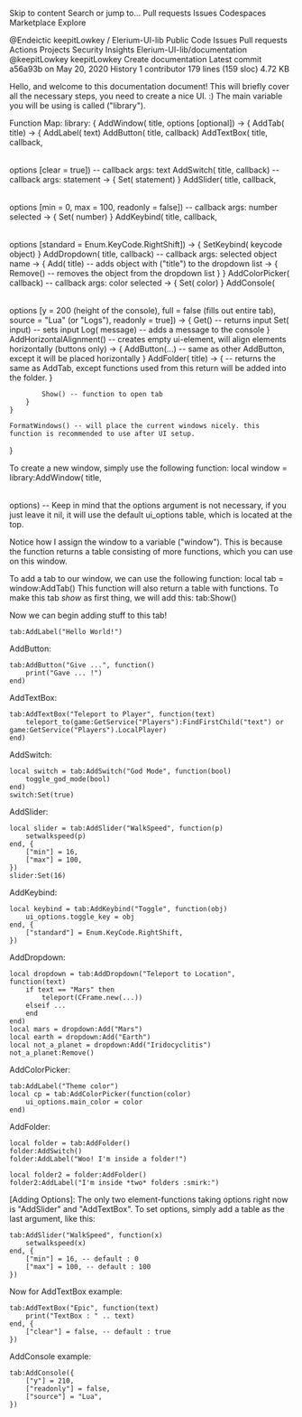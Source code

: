 Skip to content
Search or jump to…
Pull requests
Issues
Codespaces
Marketplace
Explore
 
@Endeictic 
keepitLowkey
/
Elerium-UI-lib
Public
Code
Issues
Pull requests
Actions
Projects
Security
Insights
Elerium-UI-lib/documentation
@keepitLowkey
keepitLowkey Create documentation
Latest commit a56a93b on May 20, 2020
 History
 1 contributor
179 lines (159 sloc)  4.72 KB

Hello, and welcome to this documentation document! This will briefly cover all the necessary steps, you need to create a nice UI. :)
The main variable you will be using is called ("library").

Function Map:
library: {
	AddWindow(<string> title, <table> options [optional])
	-> {
		AddTab(<string> title)
		-> {
			AddLabel(<string> text)
			AddButton(<string> title, <function> callback)
			AddTextBox(<string> title, <function> callback, <table> options [clear = true]) -- callback args: <string> text
			AddSwitch(<string> title, <function> callback) -- callback args: <boolean> statement
			-> {
				Set(<boolean> statement)
			}
			AddSlider(<string> title, <function> callback, <table> options [min = 0, max = 100, readonly = false]) -- callback args: <number> number selected
			-> {
				Set(<number> number)
			}
			AddKeybind(<string> title, <function> callback, <table> options [standard = Enum.KeyCode.RightShift])
			-> {
				SetKeybind(<Enum> keycode object)
			}
			AddDropdown(<string> title, <function> callback) -- callback args: <string> selected object name
			-> {
				Add(<string> title) -- adds object with ("title") to the dropdown list
				-> {
					Remove() -- removes the object from the dropdown list
				}
			}
			AddColorPicker(<function> callback) -- callback args: <Color3> color selected
			-> {
				Set(<Color3> color)
			}
			AddConsole(<table> options [y = 200 (height of the console), full = false (fills out entire tab), source = "Lua" (or "Logs"), readonly = true])
			-> {
				Get() -- returns input
				Set(<string> input) -- sets input
				Log(<string> message) -- adds a message to the console
			}
			AddHorizontalAlignment() -- creates empty ui-element, will align elements horizontally (buttons only)
			-> {
				AddButton(...) -- same as other AddButton, except it will be placed horizontally
			}
			AddFolder(<string> title)
			-> {
				-- returns the same as AddTab, except functions used from this return will be added into the folder.
			}

			Show() -- function to open tab
		}
	}

	FormatWindows() -- will place the current windows nicely. this function is recommended to use after UI setup.
}

To create a new window, simply use the following function:
local window = library:AddWindow(<string> title, <table> options) -- Keep in mind that the options argument is not necessary, if you just leave it nil, it will use the default ui_options table, which is located at the top.

Notice how I assign the window to a variable ("window"). This is because the function returns a table consisting of more functions, which you can use on this window.

To add a tab to our window, we can use the following function:
local tab = window:AddTab()
This function will also return a table with functions.
To make this tab *show* as first thing, we will add this:
tab:Show()

Now we can begin adding stuff to this tab!

[Examples]:
AddLabel:
```
tab:AddLabel("Hello World!")
```

AddButton:
```
tab:AddButton("Give ...", function()
	print("Gave ... !")
end)
```

AddTextBox:
```
tab:AddTextBox("Teleport to Player", function(text)
	teleport_to(game:GetService("Players"):FindFirstChild("text") or game:GetService("Players").LocalPlayer)
end)
```

AddSwitch:
```
local switch = tab:AddSwitch("God Mode", function(bool)
	toggle_god_mode(bool)
end)
switch:Set(true)
```

AddSlider:
```
local slider = tab:AddSlider("WalkSpeed", function(p)
	setwalkspeed(p)
end, {
	["min"] = 16,
	["max"] = 100,
})
slider:Set(16)
```

AddKeybind:
```
local keybind = tab:AddKeybind("Toggle", function(obj)
	ui_options.toggle_key = obj
end, {
	["standard"] = Enum.KeyCode.RightShift,
})
```

AddDropdown:
```
local dropdown = tab:AddDropdown("Teleport to Location", function(text)
	if text == "Mars" then
		teleport(CFrame.new(...))
	elseif ...
	end
end)
local mars = dropdown:Add("Mars")
local earth = dropdown:Add("Earth")
local not_a_planet = dropdown:Add("Iridocyclitis")
not_a_planet:Remove()
```

AddColorPicker:
```
tab:AddLabel("Theme color")
local cp = tab:AddColorPicker(function(color)
	ui_options.main_color = color
end)
```

AddFolder:
```
local folder = tab:AddFolder()
folder:AddSwitch()
folder:AddLabel("Woo! I'm inside a folder!")

local folder2 = folder:AddFolder()
folder2:AddLabel("I'm inside *two* folders :smirk:")
```

[Adding Options]:
The only two element-functions taking options right now is "AddSlider" and "AddTextBox".
To set options, simply add a table as the last argument, like this:
```
tab:AddSlider("WalkSpeed", function(x)
	setwalkspeed(x)
end, {
	["min"] = 16, -- default : 0
	["max"] = 100, -- default : 100
})
```

Now for AddTextBox example:
```
tab:AddTextBox("Epic", function(text)
	print("TextBox : " .. text)
end, {
	["clear"] = false, -- default : true
})
```

AddConsole example:
```
tab:AddConsole({
	["y"] = 210,
	["readonly"] = false,
	["source"] = "Lua",
})
```
